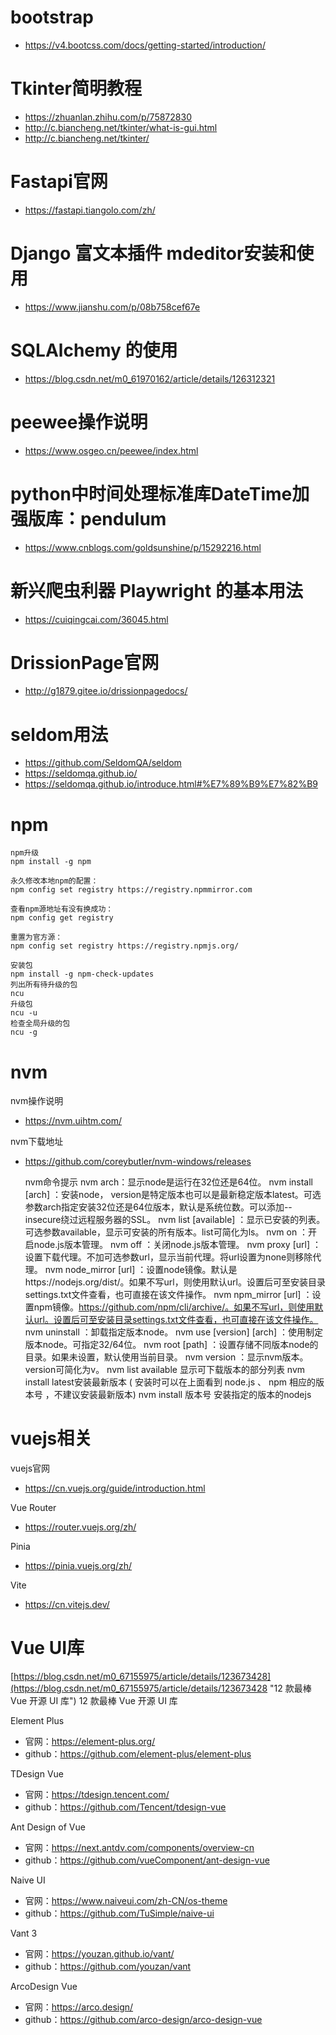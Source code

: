 # bootstrap
- https://v4.bootcss.com/docs/getting-started/introduction/


# Tkinter简明教程
- https://zhuanlan.zhihu.com/p/75872830
- http://c.biancheng.net/tkinter/what-is-gui.html
- http://c.biancheng.net/tkinter/


# Fastapi官网
- https://fastapi.tiangolo.com/zh/

# Django 富文本插件 mdeditor安装和使用
- https://www.jianshu.com/p/08b758cef67e

# SQLAlchemy 的使用
- https://blog.csdn.net/m0_61970162/article/details/126312321

# peewee操作说明
- https://www.osgeo.cn/peewee/index.html

# python中时间处理标准库DateTime加强版库：pendulum
- https://www.cnblogs.com/goldsunshine/p/15292216.html


# 新兴爬虫利器 Playwright 的基本用法
- https://cuiqingcai.com/36045.html


# DrissionPage官网
- http://g1879.gitee.io/drissionpagedocs/

# seldom用法
- https://github.com/SeldomQA/seldom   
- https://seldomqa.github.io/ 
- https://seldomqa.github.io/introduce.html#%E7%89%B9%E7%82%B9

# npm

	npm升级 
	npm install -g npm
	
	永久修改本地npm的配置：
	npm config set registry https://registry.npmmirror.com 
	
	查看npm源地址有没有换成功：
	npm config get registry 
	
	重置为官方源：
	npm config set registry https://registry.npmjs.org/ 
	
	安装包
	npm install -g npm-check-updates
	列出所有待升级的包
	ncu
	升级包 
	ncu -u
	检查全局升级的包
	ncu -g


# nvm
nvm操作说明
- https://nvm.uihtm.com/

nvm下载地址
- https://github.com/coreybutler/nvm-windows/releases


	nvm命令提示
	nvm arch：显示node是运行在32位还是64位。
	nvm install <version> [arch] ：安装node， version是特定版本也可以是最新稳定版本latest。可选参数arch指定安装32位还是64位版本，默认是系统位数。可以添加--insecure绕过远程服务器的SSL。
	nvm list [available] ：显示已安装的列表。可选参数available，显示可安装的所有版本。list可简化为ls。
	nvm on ：开启node.js版本管理。
	nvm off ：关闭node.js版本管理。
	nvm proxy [url] ：设置下载代理。不加可选参数url，显示当前代理。将url设置为none则移除代理。
	nvm node_mirror [url] ：设置node镜像。默认是https://nodejs.org/dist/。如果不写url，则使用默认url。设置后可至安装目录settings.txt文件查看，也可直接在该文件操作。
	nvm npm_mirror [url] ：设置npm镜像。https://github.com/npm/cli/archive/。如果不写url，则使用默认url。设置后可至安装目录settings.txt文件查看，也可直接在该文件操作。
	nvm uninstall <version> ：卸载指定版本node。
	nvm use [version] [arch] ：使用制定版本node。可指定32/64位。
	nvm root [path] ：设置存储不同版本node的目录。如果未设置，默认使用当前目录。
	nvm version ：显示nvm版本。version可简化为v。
	nvm list available 显示可下载版本的部分列表
	nvm install latest安装最新版本 ( 安装时可以在上面看到 node.js 、 npm 相应的版本号 ，不建议安装最新版本)
	nvm install 版本号 安装指定的版本的nodejs

# vuejs相关

vuejs官网
- https://cn.vuejs.org/guide/introduction.html

Vue Router
- https://router.vuejs.org/zh/

Pinia
- https://pinia.vuejs.org/zh/

Vite
- https://cn.vitejs.dev/


# Vue UI库

[https://blog.csdn.net/m0_67155975/article/details/123673428](https://blog.csdn.net/m0_67155975/article/details/123673428 "12 款最棒 Vue 开源 UI 库") 12 款最棒 Vue 开源 UI 库

 
Element Plus

- 官网：https://element-plus.org/
- github：https://github.com/element-plus/element-plus


TDesign Vue

- 官网：https://tdesign.tencent.com/
- github：https://github.com/Tencent/tdesign-vue

Ant Design of Vue

- 官网：https://next.antdv.com/components/overview-cn
- github：https://github.com/vueComponent/ant-design-vue

Naive UI

- 官网：https://www.naiveui.com/zh-CN/os-theme
- github：https://github.com/TuSimple/naive-ui

Vant 3

- 官网：https://youzan.github.io/vant/
- github：https://github.com/youzan/vant

ArcoDesign Vue

- 官网：https://arco.design/
- github：https://github.com/arco-design/arco-design-vue